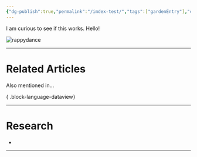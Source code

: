 ```yaml
---
{"dg-publish":true,"permalink":"/imdex-test/","tags":["gardenEntry"],"created":"2025-05-08T07:04:01.615-04:00"}
---
```





I am curious to see if this works. Hello!

![rappydance](/img/user/Files/rappydance.gif)






---
# Related Articles
Also mentioned in...

{ .block-language-dataview}


---
# Research 
* 

---




